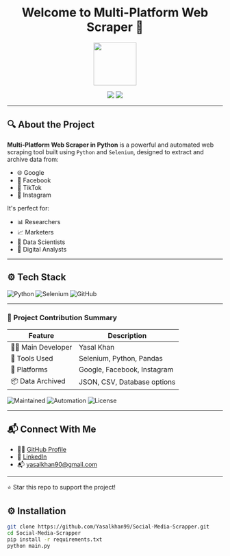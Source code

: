 <h1 align="center">Welcome to Multi-Platform Web Scraper 🚀</h1>

<p align="center">
  <img src="https://avatars.githubusercontent.com/Yasalkhan99" width="100" />
</p>

<p align="center">
  <a href="https://github.com/Yasalkhan99"><img src="https://img.shields.io/github/followers/Yasalkhan99?label=Follow&style=social"></a>
  <a href="https://github.com/Yasalkhan99/Social-Media-Scrapper"><img src="https://img.shields.io/github/stars/Yasalkhan99/Social-Media-Scrapper?style=social"></a>
</p>

---

## 🔍 About the Project

**Multi-Platform Web Scraper in Python** is a powerful and automated web scraping tool built using `Python` and `Selenium`, designed to extract and archive data from:

- 🌐 Google
- 📘 Facebook
- 🎵 TikTok
- 📸 Instagram

It's perfect for:
- 📊 Researchers
- 📈 Marketers
- 🤖 Data Scientists
- 🧠 Digital Analysts

---

## ⚙️ Tech Stack

![Python](https://img.shields.io/badge/Python-3776AB?style=for-the-badge&logo=python&logoColor=white)
![Selenium](https://img.shields.io/badge/Selenium-43B02A?style=for-the-badge&logo=selenium&logoColor=white)
![GitHub](https://img.shields.io/badge/GitHub-181717?style=for-the-badge&logo=github&logoColor=white)

---

### 🧠 Project Contribution Summary

| Feature         | Description                      |
|----------------|----------------------------------|
| 👨‍💻 Main Developer | Yasal Khan                    |
| 🧰 Tools Used     | Selenium, Python, Pandas        |
| 🔄 Platforms      | Google, Facebook, Instagram     |
| 📦 Data Archived  | JSON, CSV, Database options     |


![Maintained](https://img.shields.io/badge/Maintained-Yes-brightgreen)
![Automation](https://img.shields.io/badge/Automation-Fully_automated-yellow)
![License](https://img.shields.io/github/license/Yasalkhan99/Social-Media-Scrapper)

---

## 📬 Connect With Me

- 🧑‍💻 [GitHub Profile](https://github.com/Yasalkhan99)
- 💼 [LinkedIn](https://www.linkedin.com/in/muhammad-yasal-khan-3b9048b7/)
- 📬 yasalkhan90@gmail.com

---

⭐️ Star this repo to support the project!

## ⚙️ Installation

```bash
git clone https://github.com/Yasalkhan99/Social-Media-Scrapper.git
cd Social-Media-Scrapper
pip install -r requirements.txt
python main.py
